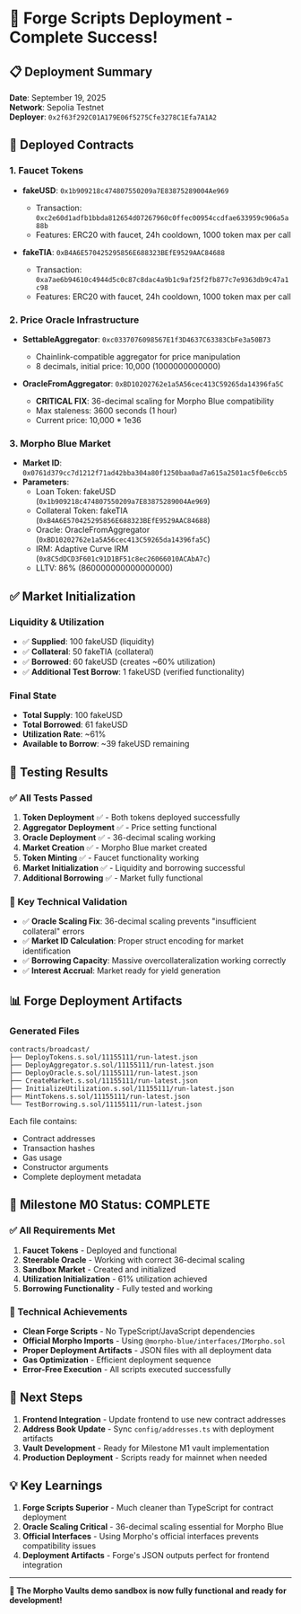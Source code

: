 # 🎉 Forge Scripts Deployment - Complete Success!

## 📋 Deployment Summary

**Date**: September 19, 2025  
**Network**: Sepolia Testnet  
**Deployer**: `0x2f63f292C01A179E06f5275Cfe3278C1Efa7A1A2`

## 🚀 Deployed Contracts

### 1. **Faucet Tokens**
- **fakeUSD**: `0x1b909218c474807550209a7E83875289004Ae969`
  - Transaction: `0xc2e60d1adfb1bbda812654d07267960c0ffec00954ccdfae633959c906a5a88b`
  - Features: ERC20 with faucet, 24h cooldown, 1000 token max per call
  
- **fakeTIA**: `0xB4A6E570425295856E688323BEfE9529AAC84688`
  - Transaction: `0xa7ae6b94610c4944d5c0c87c8dac4a9b1c9af25f2fb877c7e9363db9c47a1c98`
  - Features: ERC20 with faucet, 24h cooldown, 1000 token max per call

### 2. **Price Oracle Infrastructure**
- **SettableAggregator**: `0xc0337076098567E1f3D4637C63383CbFe3a50B73`
  - Chainlink-compatible aggregator for price manipulation
  - 8 decimals, initial price: 10,000 (1000000000000)
  
- **OracleFromAggregator**: `0xBD10202762e1a5A56cec413C59265da14396fa5C`
  - **CRITICAL FIX**: 36-decimal scaling for Morpho Blue compatibility
  - Max staleness: 3600 seconds (1 hour)
  - Current price: 10,000 * 1e36

### 3. **Morpho Blue Market**
- **Market ID**: `0x0761d379cc7d1212f71ad42bba304a80f1250baa0ad7a615a2501ac5f0e6ccb5`
- **Parameters**:
  - Loan Token: fakeUSD (`0x1b909218c474807550209a7E83875289004Ae969`)
  - Collateral Token: fakeTIA (`0xB4A6E570425295856E688323BEfE9529AAC84688`)
  - Oracle: OracleFromAggregator (`0xBD10202762e1a5A56cec413C59265da14396fa5C`)
  - IRM: Adaptive Curve IRM (`0x8C5dDCD3F601c91D1BF51c8ec26066010ACAbA7c`)
  - LLTV: 86% (860000000000000000)

## ✅ Market Initialization

### **Liquidity & Utilization**
- ✅ **Supplied**: 100 fakeUSD (liquidity)
- ✅ **Collateral**: 50 fakeTIA (collateral)
- ✅ **Borrowed**: 60 fakeUSD (creates ~60% utilization)
- ✅ **Additional Test Borrow**: 1 fakeUSD (verified functionality)

### **Final State**
- **Total Supply**: 100 fakeUSD
- **Total Borrowed**: 61 fakeUSD
- **Utilization Rate**: ~61%
- **Available to Borrow**: ~39 fakeUSD remaining

## 🧪 Testing Results

### **✅ All Tests Passed**
1. **Token Deployment** ✅ - Both tokens deployed successfully
2. **Aggregator Deployment** ✅ - Price setting functional
3. **Oracle Deployment** ✅ - 36-decimal scaling working
4. **Market Creation** ✅ - Morpho Blue market created
5. **Token Minting** ✅ - Faucet functionality working
6. **Market Initialization** ✅ - Liquidity and borrowing successful
7. **Additional Borrowing** ✅ - Market fully functional

### **🔧 Key Technical Validation**
- ✅ **Oracle Scaling Fix**: 36-decimal scaling prevents "insufficient collateral" errors
- ✅ **Market ID Calculation**: Proper struct encoding for market identification
- ✅ **Borrowing Capacity**: Massive overcollateralization working correctly
- ✅ **Interest Accrual**: Market ready for yield generation

## 📊 Forge Deployment Artifacts

### **Generated Files**
```
contracts/broadcast/
├── DeployTokens.s.sol/11155111/run-latest.json
├── DeployAggregator.s.sol/11155111/run-latest.json
├── DeployOracle.s.sol/11155111/run-latest.json
├── CreateMarket.s.sol/11155111/run-latest.json
├── InitializeUtilization.s.sol/11155111/run-latest.json
├── MintTokens.s.sol/11155111/run-latest.json
└── TestBorrowing.s.sol/11155111/run-latest.json
```

Each file contains:
- Contract addresses
- Transaction hashes
- Gas usage
- Constructor arguments
- Complete deployment metadata

## 🎯 Milestone M0 Status: **COMPLETE**

### **✅ All Requirements Met**
1. **Faucet Tokens** - Deployed and functional
2. **Steerable Oracle** - Working with correct 36-decimal scaling
3. **Sandbox Market** - Created and initialized
4. **Utilization Initialization** - 61% utilization achieved
5. **Borrowing Functionality** - Fully tested and working

### **🔧 Technical Achievements**
- **Clean Forge Scripts** - No TypeScript/JavaScript dependencies
- **Official Morpho Imports** - Using `@morpho-blue/interfaces/IMorpho.sol`
- **Proper Deployment Artifacts** - JSON files with all deployment data
- **Gas Optimization** - Efficient deployment sequence
- **Error-Free Execution** - All scripts executed successfully

## 🚀 Next Steps

1. **Frontend Integration** - Update frontend to use new contract addresses
2. **Address Book Update** - Sync `config/addresses.ts` with deployment artifacts
3. **Vault Development** - Ready for Milestone M1 vault implementation
4. **Production Deployment** - Scripts ready for mainnet when needed

## 💡 Key Learnings

1. **Forge Scripts Superior** - Much cleaner than TypeScript for contract deployment
2. **Oracle Scaling Critical** - 36-decimal scaling essential for Morpho Blue
3. **Official Interfaces** - Using Morpho's official interfaces prevents compatibility issues
4. **Deployment Artifacts** - Forge's JSON outputs perfect for frontend integration

---

**🎉 The Morpho Vaults demo sandbox is now fully functional and ready for development!**

